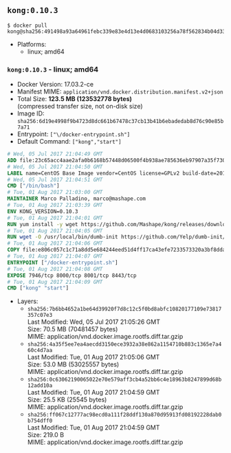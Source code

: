## `kong:0.10.3`

```console
$ docker pull kong@sha256:491498a93a64961febc339e83e4d13e4d0683103256a78f562834b04d33ef2c8
```

-	Platforms:
	-	linux; amd64

### `kong:0.10.3` - linux; amd64

-	Docker Version: 17.03.2-ce
-	Manifest MIME: `application/vnd.docker.distribution.manifest.v2+json`
-	Total Size: **123.5 MB (123532778 bytes)**  
	(compressed transfer size, not on-disk size)
-	Image ID: `sha256:6d19e4998f9b4723d8dc661b67478c37cb13b41b6ebadedab8d76c90e85b7a71`
-	Entrypoint: `["\/docker-entrypoint.sh"]`
-	Default Command: `["kong","start"]`

```dockerfile
# Wed, 05 Jul 2017 21:04:49 GMT
ADD file:23c65acc4aae2afa0b6168b57448d06500f4b938ae785636eb97907a35f730a6 in / 
# Wed, 05 Jul 2017 21:04:50 GMT
LABEL name=CentOS Base Image vendor=CentOS license=GPLv2 build-date=20170705
# Wed, 05 Jul 2017 21:04:51 GMT
CMD ["/bin/bash"]
# Tue, 01 Aug 2017 21:03:00 GMT
MAINTAINER Marco Palladino, marco@mashape.com
# Tue, 01 Aug 2017 21:03:39 GMT
ENV KONG_VERSION=0.10.3
# Tue, 01 Aug 2017 21:04:01 GMT
RUN yum install -y wget https://github.com/Mashape/kong/releases/download/$KONG_VERSION/kong-$KONG_VERSION.el7.noarch.rpm &&     yum clean all
# Tue, 01 Aug 2017 21:04:05 GMT
RUN wget -O /usr/local/bin/dumb-init https://github.com/Yelp/dumb-init/releases/download/v1.1.3/dumb-init_1.1.3_amd64 &&     chmod +x /usr/local/bin/dumb-init
# Tue, 01 Aug 2017 21:04:06 GMT
COPY file:e806c057c1c71a8dd5e684244eed51d4ff17ca43efe7233573320a3bf8dda3a4 in /docker-entrypoint.sh 
# Tue, 01 Aug 2017 21:04:07 GMT
ENTRYPOINT ["/docker-entrypoint.sh"]
# Tue, 01 Aug 2017 21:04:08 GMT
EXPOSE 7946/tcp 8000/tcp 8001/tcp 8443/tcp
# Tue, 01 Aug 2017 21:04:09 GMT
CMD ["kong" "start"]
```

-	Layers:
	-	`sha256:7b6bb4652a1be64d39920f7d8c12c5f0bd8abfc10820177109e73817357c07e3`  
		Last Modified: Wed, 05 Jul 2017 21:05:26 GMT  
		Size: 70.5 MB (70481457 bytes)  
		MIME: application/vnd.docker.image.rootfs.diff.tar.gzip
	-	`sha256:4a35f5ee7ea4aecdd3150ece3932a38e862a1154710b883c1365e7a460c4d7aa`  
		Last Modified: Tue, 01 Aug 2017 21:05:06 GMT  
		Size: 53.0 MB (53025557 bytes)  
		MIME: application/vnd.docker.image.rootfs.diff.tar.gzip
	-	`sha256:0c63062190065022e70e579aff3cb4a52bb6c4e18963b8247899d68b12add10a`  
		Last Modified: Tue, 01 Aug 2017 21:04:59 GMT  
		Size: 25.5 KB (25545 bytes)  
		MIME: application/vnd.docker.image.rootfs.diff.tar.gzip
	-	`sha256:ff067c12777ac98ecd0a111f28ddf130a870d95913fd08192228dab0b754dff0`  
		Last Modified: Tue, 01 Aug 2017 21:04:59 GMT  
		Size: 219.0 B  
		MIME: application/vnd.docker.image.rootfs.diff.tar.gzip
